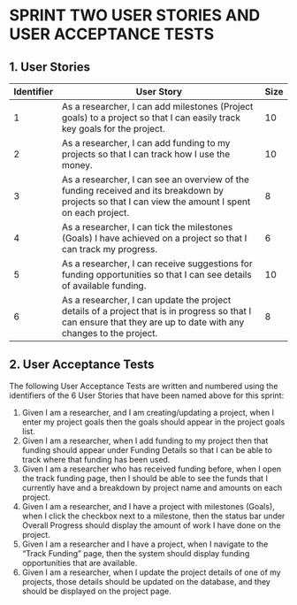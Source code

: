 # SPRINT TWO USER STORIES AND USER ACCEPTANCE TESTS 

## 1. User Stories

| Identifier | User Story                                                                                                                                                          | Size |
|------------|----------------------------------------------------------------------------------------------------------------------------------------------------------------------|------|
| 1          | As a researcher, I can add milestones (Project goals) to a project so that I can easily track key goals for the project.                                                | 10   |
| 2          | As a researcher, I can add funding to my projects so that I can track how I use the money.                                                                         | 10   |
| 3          | As a researcher, I can see an overview of the funding received and its breakdown by projects so that I can view the amount I spent on each project.            | 8    |
| 4          | As a researcher, I can tick the milestones (Goals) I have achieved on a project so that I can track my progress.                                                     | 6    |
| 5          | As a researcher, I can receive suggestions for funding opportunities so that I can see details of available funding.                                                 | 10   |
| 6          | As a researcher, I can update the project details of a project that is in progress so that I can ensure that they are up to date with any changes to the project. | 8    |

## 2. User Acceptance Tests

The following User Acceptance Tests are written and numbered using the identifiers of the 6 User Stories that have been named above for this sprint:

1.	Given I am a researcher, and I am creating/updating a project, when I enter my project goals then the goals should appear in the project goals list.
2.	Given I am a researcher, when I add funding to my project then that funding should appear under Funding Details so that I can be able to track where that funding has been used.
3.	Given I am a researcher who has received funding before, when I open the track funding page, then I should be able to see the funds that I currently have and a breakdown by project name and amounts on each project. 
4.	Given I am a researcher, and I have a project with milestones (Goals), when I click the checkbox next to a milestone, then the status bar under Overall Progress should display the amount of work I have done on the project.
5.	Given I am a researcher and I have a project, when I navigate to the “Track Funding” page, then the system should display funding opportunities that are available. 
6.	Given I am a researcher, when I update the project details of one of my projects, those details should be updated on the database, and they should be displayed on the project page.
